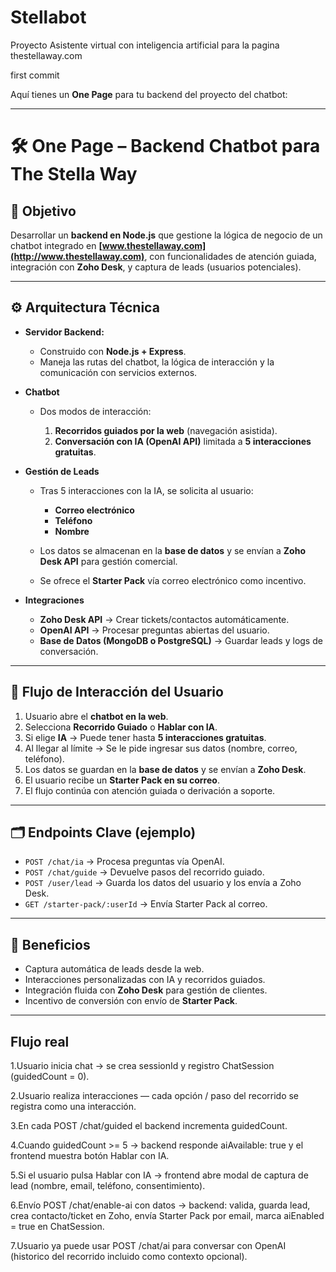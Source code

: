 # Stellabot
Proyecto Asistente virtual con inteligencia artificial para la pagina thestellaway.com

first commit

Aquí tienes un **One Page** para tu backend del proyecto del chatbot:

---

# 🛠️ One Page – Backend Chatbot para **The Stella Way**

## 🎯 Objetivo

Desarrollar un **backend en Node.js** que gestione la lógica de negocio de un chatbot integrado en **[www.thestellaway.com](http://www.thestellaway.com)**, con funcionalidades de atención guiada, integración con **Zoho Desk**, y captura de leads (usuarios potenciales).

---

## ⚙️ Arquitectura Técnica

* **Servidor Backend:**

  * Construido con **Node.js + Express**.
  * Maneja las rutas del chatbot, la lógica de interacción y la comunicación con servicios externos.

* **Chatbot**

  * Dos modos de interacción:

    1. **Recorridos guiados por la web** (navegación asistida).
    2. **Conversación con IA (OpenAI API)** limitada a **5 interacciones gratuitas**.

* **Gestión de Leads**

  * Tras 5 interacciones con la IA, se solicita al usuario:

    * **Correo electrónico**
    * **Teléfono**
    * **Nombre**
  * Los datos se almacenan en la **base de datos** y se envían a **Zoho Desk API** para gestión comercial.
  * Se ofrece el **Starter Pack** vía correo electrónico como incentivo.

* **Integraciones**

  * **Zoho Desk API** → Crear tickets/contactos automáticamente.
  * **OpenAI API** → Procesar preguntas abiertas del usuario.
  * **Base de Datos (MongoDB o PostgreSQL)** → Guardar leads y logs de conversación.

---

## 🔄 Flujo de Interacción del Usuario

1. Usuario abre el **chatbot en la web**.
2. Selecciona **Recorrido Guiado** o **Hablar con IA**.
3. Si elige **IA** → Puede tener hasta **5 interacciones gratuitas**.
4. Al llegar al límite → Se le pide ingresar sus datos (nombre, correo, teléfono).
5. Los datos se guardan en la **base de datos** y se envían a **Zoho Desk**.
6. El usuario recibe un **Starter Pack en su correo**.
7. El flujo continúa con atención guiada o derivación a soporte.


---

## 🗂️ Endpoints Clave (ejemplo)

* `POST /chat/ia` → Procesa preguntas vía OpenAI.
* `POST /chat/guide` → Devuelve pasos del recorrido guiado.
* `POST /user/lead` → Guarda los datos del usuario y los envía a Zoho Desk.
* `GET /starter-pack/:userId` → Envía Starter Pack al correo.

---

## 🚀 Beneficios

* Captura automática de leads desde la web.
* Interacciones personalizadas con IA y recorridos guiados.
* Integración fluida con **Zoho Desk** para gestión de clientes.
* Incentivo de conversión con envío de **Starter Pack**.

---
## Flujo real
1.Usuario inicia chat → se crea sessionId y registro ChatSession (guidedCount = 0).

2.Usuario realiza interacciones — cada opción / paso del recorrido se registra como una interacción.

3.En cada POST /chat/guided el backend incrementa guidedCount.

4.Cuando guidedCount >= 5 → backend responde aiAvailable: true y el frontend muestra botón Hablar con IA.

5.Si el usuario pulsa Hablar con IA → frontend abre modal de captura de lead (nombre, email, teléfono, consentimiento).

6.Envío POST /chat/enable-ai con datos → backend: valida, guarda lead, crea contacto/ticket en Zoho, envía Starter Pack por email, marca aiEnabled = true en ChatSession.

7.Usuario ya puede usar POST /chat/ai para conversar con OpenAI (historico del recorrido incluido como contexto opcional).
